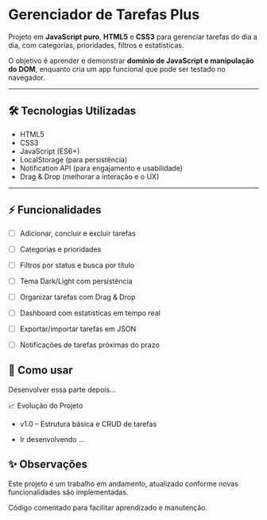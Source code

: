 # Gerenciador de Tarefas Plus

Projeto em **JavaScript puro**, **HTML5** e **CSS3** para gerenciar tarefas do dia a dia, com categorias, prioridades, filtros e estatísticas.  

O objetivo é aprender e demonstrar **domínio de JavaScript e manipulação do DOM**, enquanto cria um app funcional que pode ser testado no navegador.

---

## 🛠 Tecnologias Utilizadas
- HTML5
- CSS3
- JavaScript (ES6+)
- LocalStorage (para persistência)
- Notification API (para engajamento e usabilidade)
- Drag & Drop (melhorar a interação e o UX)

---

## ⚡ Funcionalidades
- [ ] Adicionar, concluir e excluir tarefas  
- [ ] Categorias e prioridades  
- [ ] Filtros por status e busca por título  
- [ ] Tema Dark/Light com persistência  
- [ ] Organizar tarefas com Drag & Drop  
- [ ] Dashboard com estatísticas em tempo real  
- [ ] Exportar/importar tarefas em JSON  
- [ ] Notificações de tarefas próximas do prazo  


## 🚀 Como usar
Desenvolver essa parte depois...

📈 Evolução do Projeto

- v1.0 – Estrutura básica e CRUD de tarefas

- Ir desenvolvendo ...

## ✨ Observações

Este projeto é um trabalho em andamento, atualizado conforme novas funcionalidades são implementadas.

Código comentado para facilitar aprendizado e manutenção.
